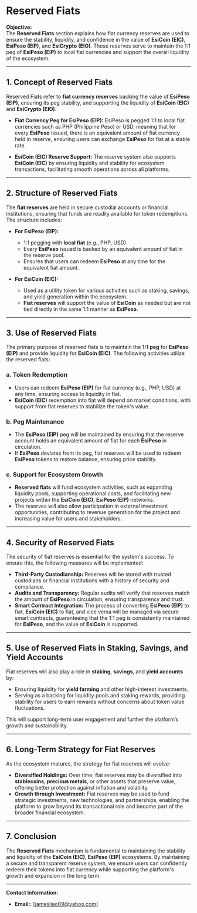 # **Reserved Fiats**

**Objective:**  
The **Reserved Fiats** section explains how fiat currency reserves are used to ensure the stability, liquidity, and confidence in the value of **EsiCoin (EIC)**, **EsiPeso (EIP)**, and **EsiCrypto (EIO)**. These reserves serve to maintain the 1:1 peg of **EsiPeso (EIP)** to local fiat currencies and support the overall liquidity of the ecosystem.

---

## **1. Concept of Reserved Fiats**

Reserved Fiats refer to **fiat currency reserves** backing the value of **EsiPeso (EIP)**, ensuring its peg stability, and supporting the liquidity of **EsiCoin (EIC)** and **EsiCrypto (EIO)**.

- **Fiat Currency Peg for EsiPeso (EIP):** EsiPeso is pegged 1:1 to local fiat currencies such as PHP (Philippine Peso) or USD, meaning that for every **EsiPeso** issued, there is an equivalent amount of fiat currency held in reserve, ensuring users can exchange **EsiPeso** for fiat at a stable rate.
  
- **EsiCoin (EIC) Reserve Support:** The reserve system also supports **EsiCoin (EIC)** by ensuring liquidity and stability for ecosystem transactions, facilitating smooth operations across all platforms.

---

## **2. Structure of Reserved Fiats**

The **fiat reserves** are held in secure custodial accounts or financial institutions, ensuring that funds are readily available for token redemptions. The structure includes:

- **For EsiPeso (EIP):**  
  - 1:1 pegging with **local fiat** (e.g., PHP, USD).
  - Every **EsiPeso** issued is backed by an equivalent amount of fiat in the reserve pool.
  - Ensures that users can redeem **EsiPeso** at any time for the equivalent fiat amount.

- **For EsiCoin (EIC):**  
  - Used as a utility token for various activities such as staking, savings, and yield generation within the ecosystem.
  - **Fiat reserves** will support the value of **EsiCoin** as needed but are not tied directly in the same 1:1 manner as **EsiPeso**.

---

## **3. Use of Reserved Fiats**

The primary purpose of reserved fiats is to maintain the **1:1 peg** for **EsiPeso (EIP)** and provide liquidity for **EsiCoin (EIC)**. The following activities utilize the reserved fiats:

### **a. Token Redemption**

- Users can redeem **EsiPeso (EIP)** for fiat currency (e.g., PHP, USD) at any time, ensuring access to liquidity in fiat.
- **EsiCoin (EIC)** redemption into fiat will depend on market conditions, with support from fiat reserves to stabilize the token's value.

### **b. Peg Maintenance**

- The **EsiPeso (EIP)** peg will be maintained by ensuring that the reserve account holds an equivalent amount of fiat for each **EsiPeso** in circulation.
- If **EsiPeso** deviates from its peg, fiat reserves will be used to redeem **EsiPeso** tokens to restore balance, ensuring price stability.

### **c. Support for Ecosystem Growth**

- **Reserved fiats** will fund ecosystem activities, such as expanding liquidity pools, supporting operational costs, and facilitating new projects within the **EsiCoin (EIC)**, **EsiPeso (EIP)** networks.
- The reserves will also allow participation in external investment opportunities, contributing to revenue generation for the project and increasing value for users and stakeholders.

---

## **4. Security of Reserved Fiats**

The security of fiat reserves is essential for the system's success. To ensure this, the following measures will be implemented:

- **Third-Party Custodianship:** Reserves will be stored with trusted custodians or financial institutions with a history of security and compliance.
- **Audits and Transparency:** Regular audits will verify that reserves match the amount of **EsiPeso** in circulation, ensuring transparency and trust.
- **Smart Contract Integration:** The process of converting **EsiPeso (EIP)** to fiat, **EsiCoin (EIC)** to fiat, and vice versa will be managed via secure smart contracts, guaranteeing that the 1:1 peg is consistently maintained for **EsiPeso**, and the value of **EsiCoin** is supported.

---

## **5. Use of Reserved Fiats in Staking, Savings, and Yield Accounts**

Fiat reserves will also play a role in **staking**, **savings**, and **yield accounts** by:

- Ensuring liquidity for **yield farming** and other high-interest investments.
- Serving as a backing for liquidity pools and staking rewards, providing stability for users to earn rewards without concerns about token value fluctuations.
  
This will support long-term user engagement and further the platform’s growth and sustainability.

---

## **6. Long-Term Strategy for Fiat Reserves**

As the ecosystem matures, the strategy for fiat reserves will evolve:

- **Diversified Holdings:** Over time, fiat reserves may be diversified into **stablecoins**, **precious metals**, or other assets that preserve value, offering better protection against inflation and volatility.
- **Growth through Investment:** Fiat reserves may be used to fund strategic investments, new technologies, and partnerships, enabling the platform to grow beyond its transactional role and become part of the broader financial ecosystem.

---

## **7. Conclusion**

The **Reserved Fiats** mechanism is fundamental to maintaining the stability and liquidity of the **EsiCoin (EIC)**, **EsiPeso (EIP)** ecosystems. By maintaining a secure and transparent reserve system, we ensure users can confidently redeem their tokens into fiat currency while supporting the platform's growth and expansion in the long term.

---

**Contact Information:**

- **Email:**: [jamesliao09@yahoo.com]
